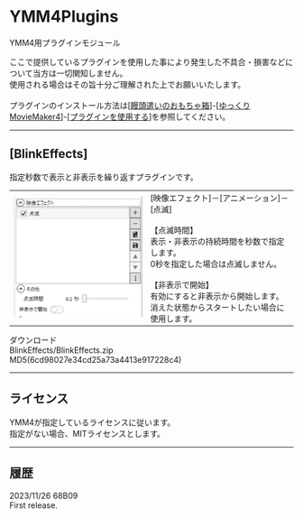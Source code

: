 # YMM4Plugins
YMM4用プラグインモジュール

ここで提供しているプラグインを使用した事により発生した不具合・損害などについて当方は一切関知しません。  
使用される場合はその旨十分ご理解された上でお願いいたします。  
<br>
プラグインのインストール方法は[<a href="https://manjubox.net/" target="_blank">饅頭遣いのおもちゃ箱</a>]-[<a href="https://manjubox.net/ymm4/" target="_blank">ゆっくりMovieMaker4</a>]-[<a href="https://manjubox.net/ymm4/faq/plugin/how_to_use/" target="_blank">プラグインを使用する</a>]を参照してください。
****
## [BlinkEffects]
指定秒数で表示と非表示を繰り返すプラグインです。  
		<table>
			<tr>
				<td>
					<img src="https://github.com/68B09/YMM4Plugins/blob/main/BlinkEffects/ymm4plugin_blink1.png">
				</td>
				<td valign="top">
					[映像エフェクト]－[アニメーション]－[点滅]<br>
					<br>
					【点滅時間】<br>
						表示・非表示の持続時間を秒数で指定します。<br>
						0秒を指定した場合は点滅しません。<br>
					<br>
					【非表示で開始】<br>
						有効にすると非表示から開始します。<br>
						消えた状態からスタートしたい場合に使用します。<br>
				</td>
			</tr>
		</table>
ダウンロード  
BlinkEffects/BlinkEffects.zip  
MD5(6cd98027e34cd25a73a4413e917228c4)  
___
## ライセンス
YMM4が指定しているライセンスに従います。  
指定がない場合、MITライセンスとします。  
___
## 履歴
2023/11/26 68B09  
First release.
